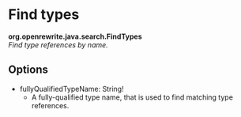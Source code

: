 # Find types

**org.openrewrite.java.search.FindTypes**  
_Find type references by name._

## Options

* fullyQualifiedTypeName: String!
  * A fully-qualified type name, that is used to find matching type references.

